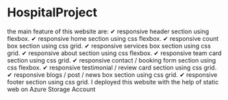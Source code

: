 # HospitalProject
the main feature of this website are:
✔ responsive header section using flexbox.
✔ responsive home section using css flexbox.
✔ responsive count box section using css grid.
✔ responsive services box section using css grid.
✔ responsive about section using css flexbox.
✔ responsive team card section using css grid.
✔ responsive contact / booking form section using css flexbox.
✔ responsive testimonial / review card section using css grid.
✔ responsive blogs / post / news box section using css grid.
✔ responsive footer section using css grid.
I deployed this website with the help of static web on Azure Storage Account
